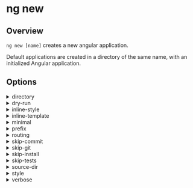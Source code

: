 <!-- Links in /docs/documentation should NOT have `.md` at the end, because they end up in our wiki at release. -->

# ng new

## Overview
`ng new [name]` creates a new angular application.

Default applications are created in a directory of the same name, with an initialized Angular application.

## Options
<details>
  <summary>directory</summary>
  <p>
    <code>--directory</code> (alias: <code>-d</code>) <em>default value: dir</em>
  </p>
  <p>
    The directory name to create the app in.
  </p>
</details>

<details>
  <summary>dry-run</summary>
  <p>
    <code>--dry-run</code> (alias: <code>-d</code>) <em>default value: false</em>
  </p>
  <p>
    Run through without making any changes. Will list all files that would have been created when running <code>ng new</code>.
  </p>
</details>

<details>
  <summary>inline-style</summary>
  <p>
    <code>--inline-style</code> (alias: <code>-s</code>) <em>default value: false</em>
  </p>
  <p>
    Should have an inline style.
  </p>
</details>

<details>
  <summary>inline-template</summary>
  <p>
    <code>--inline-template</code> (alias: <code>-t</code>) <em>default value: false</em>
  </p>
  <p>
    Should have an inline template.
  </p>
</details>

<details>
  <summary>minimal</summary>
  <p>
    <code>--minimal</code> <em>default value: false</em>
  </p>
  <p>
    Should create a minimal app.
  </p>
</details>

<details>
  <summary>prefix</summary>
  <p>
    <code>--prefix</code> (alias: <code>-p</code>) <em>default value: app</em>
  </p>
  <p>
    The prefix to use for all component selectors.
  </p>
  <p>
    You can later change the value in <em>.angular-cli.json</em> (<code>apps[0].prefix</code>).
  </p>
</details>

<details>
  <summary>routing</summary>
  <p>
    <code>--routing</code> <em>default value: false</em>
  </p>
  <p>
    Generate a routing module.
  </p>
</details>

<details>
  <summary>skip-commit</summary>
  <p>
    <code>--skip-commit</code> (alias: <code>-sc</code>) <em>default value: false</em>
  </p>
  <p>
    Skip committing the first commit to git.
  </p>
</details>

<details>
  <summary>skip-git</summary>
  <p>
    <code>--skip-git</code> (alias: <code>-g</code>) <em>default value: false</em>
  </p>
  <p>
    Skip initializing a git repository.
  </p>
</details>

<details>
  <summary>skip-install</summary>
  <p>
    <code>--skip-install</code> (alias: <code>-si</code>) <em>default value: false</em>
  </p>
  <p>
    Skip installing packages.
  </p>
</details>

<details>
  <summary>skip-tests</summary>
  <p>
    <code>--skip-tests (aliases: </code>-S) <em>default value: false</em>
  </p>
  <p>
    Skip creating spec files.
  </p>
  <p>
    Skip including e2e functionality.
  </p>
</details>

<details>
  <summary>source-dir</summary>
  <p>
    <code>--source-dir</code> (alias: <code>-D</code>) <em>default value: src</em>
  </p>
  <p>
    The name of the source directory.
  </p>
  <p>
    You can later change the value in <em>.angular-cli.json</em> (<code>apps[0].root</code>).
  </p>
</details>

<details>
  <summary>style</summary>
  <p>
    <code>--style</code> <em>default value: css</em>
  </p>
  <div>
    The style file default extension. Possible values:
    <ul>
      <li>css</li>
      <li>scss</li>
      <li>less</li>
      <li>sass</li>
      <li>styl (<code>stylus</code>)<li>
    </ul>
  </div>
  <p>
    You can later change the value in <em>.angular-cli.json</em> (<code>defaults.styleExt</code>).
  </p>
</details>

<details>
  <summary>verbose</summary>
  <p>
    <code>--verbose</code> (alias: <code>-v</code>) <em>default value: false</em>
  </p>
  <p>
    Adds more details to output logging.
  </p>
</details>
